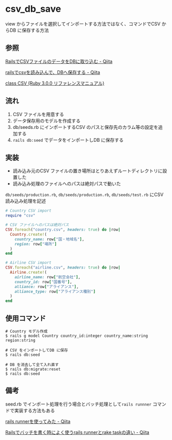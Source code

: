 # csv_db_save

view からファイルを選択してインポートする方法ではなく、コマンドでCSV からDB に保存する方法

## 参照

[RailsでCSVファイルのデータをDBに取り込む \- Qiita](https://qiita.com/Ryuta1346/items/c21cb70b9879c66c8639)

[railsでcsvを読み込んで、DBへ保存する \- Qiita](https://qiita.com/SoarTec-lab/items/50e046ea2a2764c12c21)

[class CSV \(Ruby 3\.0\.0 リファレンスマニュアル\)](https://docs.ruby-lang.org/ja/latest/class/CSV.html)

## 流れ

1. CSV ファイルを用意する
2. データ保存用のモデルを作成する
3. db/seeds.rb にインポートするCSV のパスと保存先のカラム等の設定を追加する
4. `rails db:seed` でデータをインポートしDB に保存する

## 実装

* 読み込み元のCSV ファイルの置き場所はとりあえずルートディレクトリに設置した
* 読み込み処理のファイルへのパスは絶対パスで動いた

`db/seeds/production.rb`, `db/seeds/production.rb`, `db/seeds/test.rb` にCSV 読み込み処理を記述

```Ruby
# Country CSV import
require "csv"

# CSV ファイルへのパスは絶対パス
CSV.foreach("country.csv", headers: true) do |row|
  Country.create!(
    country_name: row["国・地域名"],
    region: row["場所"]
  )
end

# Airline CSV import
CSV.foreach("airline.csv", headers: true) do |row|
  Airline.create!(
    airline_name: row["航空会社"],
    country_id: row["国番号"],
    alliance: row["アライアンス"],
    alliance_type: row["アライアンス種別"]
  )
end
```

## 使用コマンド

```Shell
# Country モデル作成
$ rails g model Country country_id:integer country_name:string region:string

# CSV をインポートしてDB に保存
$ rails db:seed

# DB を消去して全て入れ直す
$ rails db:migrate:reset
$ rails db:seed
```

## 備考

seed.rb でインポート処理を行う場合とバッチ処理として`rails runnner` コマンドで実装する方法もある

[rails runnerを使ってみた \- Qiita](https://qiita.com/3yatsu/items/416411c0a8f696dbf99e)

[Railsでバッチを書く時によく使うrails runnerとrake taskの違い \- Qiita](https://qiita.com/rllllho/items/672e336a03335cba6b34)
